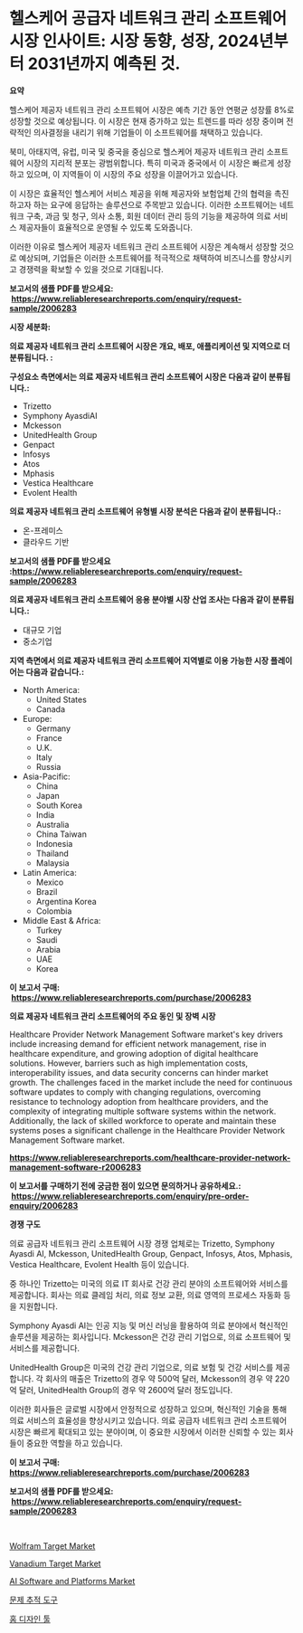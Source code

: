 <p><h1>헬스케어 공급자 네트워크 관리 소프트웨어 시장 인사이트: 시장 동향, 성장, 2024년부터 2031년까지 예측된 것.</h1></p><p><strong>요약</strong></p>
<p><p>헬스케어 제공자 네트워크 관리 소프트웨어 시장은 예측 기간 동안 연평균 성장률 8%로 성장할 것으로 예상됩니다. 이 시장은 현재 증가하고 있는 트렌드를 따라 성장 중이며 전략적인 의사결정을 내리기 위해 기업들이 이 소프트웨어를 채택하고 있습니다.</p><p>북미, 아태지역, 유럽, 미국 및 중국을 중심으로 헬스케어 제공자 네트워크 관리 소프트웨어 시장의 지리적 분포는 광범위합니다. 특히 미국과 중국에서 이 시장은 빠르게 성장하고 있으며, 이 지역들이 이 시장의 주요 성장을 이끌어가고 있습니다.</p><p>이 시장은 효율적인 헬스케어 서비스 제공을 위해 제공자와 보험업체 간의 협력을 촉진하고자 하는 요구에 응답하는 솔루션으로 주목받고 있습니다. 이러한 소프트웨어는 네트워크 구축, 과금 및 청구, 의사 소통, 회원 데이터 관리 등의 기능을 제공하여 의료 서비스 제공자들이 효율적으로 운영될 수 있도록 도와줍니다.</p><p>이러한 이유로 헬스케어 제공자 네트워크 관리 소프트웨어 시장은 계속해서 성장할 것으로 예상되며, 기업들은 이러한 소프트웨어를 적극적으로 채택하여 비즈니스를 향상시키고 경쟁력을 확보할 수 있을 것으로 기대됩니다.</p></p>
<p><strong>보고서의 샘플 PDF를 받으세요: &nbsp;<a href="https://www.reliableresearchreports.com/enquiry/request-sample/2006283">https://www.reliableresearchreports.com/enquiry/request-sample/2006283</a></strong></p>
<p><strong>시장 세분화:</strong></p>
<p><strong> 의료 제공자 네트워크 관리 소프트웨어 시장은 개요, 배포, 애플리케이션 및 지역으로 더 분류됩니다. :</strong></p>
<p><strong>구성요소 측면에서는 의료 제공자 네트워크 관리 소프트웨어 시장은 다음과 같이 분류됩니다.:</strong></p>
<p><ul><li>Trizetto</li><li>Symphony AyasdiAI</li><li>Mckesson</li><li>UnitedHealth Group</li><li>Genpact</li><li>Infosys</li><li>Atos</li><li>Mphasis</li><li>Vestica Healthcare</li><li>Evolent Health</li></ul></p>
<p><strong> 의료 제공자 네트워크 관리 소프트웨어 유형별 시장 분석은 다음과 같이 분류됩니다.:</strong></p>
<p><ul><li>온-프레미스</li><li>클라우드 기반</li></ul></p>
<p><strong>보고서의 샘플 PDF를 받으세요 :<a href="https://www.reliableresearchreports.com/enquiry/request-sample/2006283">https://www.reliableresearchreports.com/enquiry/request-sample/2006283</a></strong></p>
<p><strong> 의료 제공자 네트워크 관리 소프트웨어 응용 분야별 시장 산업 조사는 다음과 같이 분류됩니다.:</strong></p>
<p><ul><li>대규모 기업</li><li>중소기업</li></ul></p>
<p><strong>지역 측면에서 의료 제공자 네트워크 관리 소프트웨어 지역별로 이용 가능한 시장 플레이어는 다음과 같습니다.:</strong></p>
<p><ul>
    <li>
        North America:
        <ul>
            <li>United States</li>
            <li>Canada</li>
        </ul>
    </li>
    <li>
        Europe:
        <ul>
            <li>Germany</li>
            <li>France</li>
            <li>U.K.</li>
            <li>Italy</li>
            <li>Russia</li>
        </ul>
    </li>
    <li>
        Asia-Pacific:
        <ul>
            <li>China</li>
            <li>Japan</li>
            <li>South Korea</li>
            <li>India</li>
            <li>Australia</li>
            <li>China Taiwan</li>
            <li>Indonesia</li>
            <li>Thailand</li>
            <li>Malaysia</li>
        </ul>
    </li>
    <li>
        Latin America:
        <ul>
            <li>Mexico</li>
            <li>Brazil</li>
            <li>Argentina Korea</li>
            <li>Colombia</li>
        </ul>
    </li>
    <li>
        Middle East & Africa:
        <ul>
            <li>Turkey</li>
            <li>Saudi</li>
            <li>Arabia</li>
            <li>UAE</li>
            <li>Korea</li>
        </ul>
    </li>
    </ul></p>
<p><strong>이 보고서 구매: &nbsp;<a href="https://www.reliableresearchreports.com/purchase/2006283">https://www.reliableresearchreports.com/purchase/2006283</a></strong></p>
<p><strong>의료 제공자 네트워크 관리 소프트웨어의 주요 동인 및 장벽 시장</strong></p>
<p><p>Healthcare Provider Network Management Software market's key drivers include increasing demand for efficient network management, rise in healthcare expenditure, and growing adoption of digital healthcare solutions. However, barriers such as high implementation costs, interoperability issues, and data security concerns can hinder market growth. The challenges faced in the market include the need for continuous software updates to comply with changing regulations, overcoming resistance to technology adoption from healthcare providers, and the complexity of integrating multiple software systems within the network. Additionally, the lack of skilled workforce to operate and maintain these systems poses a significant challenge in the Healthcare Provider Network Management Software market.</p></p>
<p><strong><a href="https://www.reliableresearchreports.com/healthcare-provider-network-management-software-r2006283">https://www.reliableresearchreports.com/healthcare-provider-network-management-software-r2006283</a></strong></p>
<p><strong>이 보고서를 구매하기 전에 궁금한 점이 있으면 문의하거나 공유하세요.: &nbsp;<a href="https://www.reliableresearchreports.com/enquiry/pre-order-enquiry/2006283">https://www.reliableresearchreports.com/enquiry/pre-order-enquiry/2006283</a></strong></p>
<p><strong>경쟁 구도</strong></p>
<p><p>의료 공급자 네트워크 관리 소프트웨어 시장 경쟁 업체로는 Trizetto, Symphony Ayasdi AI, Mckesson, UnitedHealth Group, Genpact, Infosys, Atos, Mphasis, Vestica Healthcare, Evolent Health 등이 있습니다. </p><p>중 하나인 Trizetto는 미국의 의료 IT 회사로 건강 관리 분야의 소프트웨어와 서비스를 제공합니다. 회사는 의료 클레임 처리, 의료 정보 교환, 의료 영역의 프로세스 자동화 등을 지원합니다. </p><p>Symphony Ayasdi AI는 인공 지능 및 머신 러닝을 활용하여 의료 분야에서 혁신적인 솔루션을 제공하는 회사입니다. Mckesson은 건강 관리 기업으로, 의료 소프트웨어 및 서비스를 제공합니다. </p><p>UnitedHealth Group은 미국의 건강 관리 기업으로, 의료 보험 및 건강 서비스를 제공합니다. 각 회사의 매출은 Trizetto의 경우 약 500억 달러, Mckesson의 경우 약 220억 달러, UnitedHealth Group의 경우 약 2600억 달러 정도입니다.</p><p>이러한 회사들은 글로벌 시장에서 안정적으로 성장하고 있으며, 혁신적인 기술을 통해 의료 서비스의 효율성을 향상시키고 있습니다. 의료 공급자 네트워크 관리 소프트웨어 시장은 빠르게 확대되고 있는 분야이며, 이 중요한 시장에서 이러한 신뢰할 수 있는 회사들이 중요한 역할을 하고 있습니다.</p></p>
<p><strong>이 보고서 구매: &nbsp; <a href="https://www.reliableresearchreports.com/purchase/2006283">https://www.reliableresearchreports.com/purchase/2006283</a></strong></p>
<p><strong>보고서의 샘플 PDF를 받으세요: &nbsp;<a href="https://www.reliableresearchreports.com/enquiry/request-sample/2006283">https://www.reliableresearchreports.com/enquiry/request-sample/2006283</a></strong><strong></strong></p>
<p>&nbsp;</p>
<p><p><a href="https://www.linkedin.com/pulse/wolfram-target-market-comprehensive-report-its-share-amp-72gxf?trackingId=J9Yz2sbvG1mncwWHG7ADnw%3D%3D">Wolfram Target Market</a></p><p><a href="https://www.linkedin.com/pulse/vanadium-target-market-size-evaluating-its-trends-growth-3h6ff?trackingId=cQ%2BRoGp%2FDCHE9Si1vJbk%2Bw%3D%3D">Vanadium Target Market</a></p><p><a href="https://github.com/nathandecarvalho/Market-Research-Report-List-3/blob/main/ai-software-and-platforms-market.md">AI Software and Platforms Market</a></p><p><a href="https://github.com/chupp85/Market-Research-Report-List-1/blob/main/445109553814.md">문제 추적 도구</a></p><p><a href="https://github.com/JackieFauhey9089475/Market-Research-Report-List-1/blob/main/210930853813.md">홈 디자인 툴</a></p></p>
